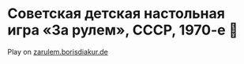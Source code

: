 # Советская детская настольная игра «За рулем», СССР, 1970-е 🚗

Play on [zarulem.borisdiakur.de](https://zarulem.borisdiakur.de)